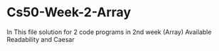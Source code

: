 # Cs50-Week-2-Array
In This file solution for 2 code programs in 2nd week (Array) Available Readability and Caesar

